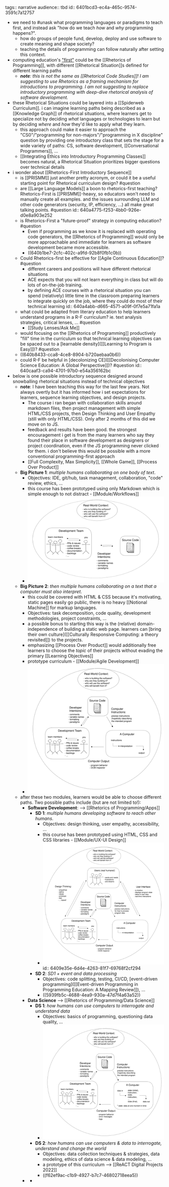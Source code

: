 tags:: narrative
audience:: tbd
id:: 6401bcd3-ec4a-465c-9574-3591c7a12757

- we need to #unask what programming languages or paradigms to teach first, and instead ask "how do we teach _how_ and _why_ programming happens?".
	- how do groups of people fund, develop, deploy and use software to create meaning and shape society?
	- teaching the details of programming can follow naturally after setting this context.
- computing education's ["first"](((63f60cad-216a-41dd-9343-53e4640ebb3a))) could be the [[Rhetorics of Programming]], with different [[Rhetorical Situation]]s defined for different learning paths
	- _**note**: this is not the same as [[Rhetorical Code Studies]]! I am suggesting to use Rhetorics as a framing mechanism for introductions to programming. I am not suggesting to replace introductory programming with deep-dive rhetorical analysis of software development._
- these Rhetorical Situations could be layered into a [[Spiderweb Curriculum]].  i can imagine learning paths being described as a [[Knowledge Graph]] of rhetorical situations, where learners get to specialize not by deciding _what_ languages or technologies to learn but by deciding _where_ and _how_ they'd like to apply what they learn.
	- this approach could make it easier to approach the "CS0"/"programming for non-majors"/"programming in X discipline" question by providing one introductory class that sets the stage for a wide variety of paths: CS, software development, [[Conversational Programmers]], ...
	- [[Integrating Ethics into Introductory Programming Classes]] becomes natural, a Rhetorical Situation prioritizes bigger questions over technical details
- i wonder about [[Rhetorics-First Introductory Sequence]]
	- is [[PRISMM]] just another pretty acronym, or could it be a useful starting point for Rhetorical curriculum design? #question
	- are [[Large Language Models]] a boon to rhetorics-first teaching?  Rhetorics-First is [[PRISMM]]-heavy, so educators won't need to manually create all examples. and the issues surrounding LLM and other code generators (security, IP, efficiency, ...) all make great talking points.   #question
	  id:: 640a4775-f253-4bb0-926e-d0e8a903e252
	- is Rhetorics-First a "future-proof" strategy in computing education? #question
		- Even if programming as we know it is replaced with operating code generators, the [[Rhetorics of Programming]] would only be more approachable and immediate for learners as software development became more accessible.
		- ((640b1be7-2cfc-402c-a9fd-92b8f0fb1c0b))
	- Could Rhetorics-first be effective for [[Agile Continuous Education]]? #question
		- different careers and positions will have different rhetorical situations
		- ACE expects that you will not learn everything in class but will do lots of on-the-job training.
		- by defining ACE courses with a rhetorical situation you can spend (relatively) little time in the classroom preparing learners to integrate quickly on the job, where they could do most of their technical learning
		  id:: 640a4abb-d665-4571-a09f-0f7e5a71fa1a
	- what could be adapted from literary education to help learners understand programs in a R-F curriculum? ie. text analysis strategies, critical lenses, ... #question
		- [[Study Lenses/Ask Me]]
	- would focusing on the [[Rhetorics of Programming]] productively "fill" time in the curriculum so that technical learning objectives can be spaced out to a [learnable density]([[Learning to Program is Easy]])? #question
	- ((640b8433-cca8-4ce8-8904-b720aebaa0b6))
	- could R-F be helpful in [decolonizing CE]([[Decolonising Computer Science Education: A Global Perspective]])? #question
	  id:: 640caaf3-ca94-4701-97b0-e54a356162bc
- below is one possible introductory sequence designed around snowballing rhetorical situations instead of technical objectives
	- **note**: I have been teaching this way for the last few years. Not always overtly but it has informed how i set expectations for learners, sequence learning objectives, and design projects.
		- The course i ran began with collaboration skills around markdown files, then project management with simple HTML/CSS projects, then Design Thinking and User Empathy (still with only HTML/CSS).  Only after 2 months of this did we move on to JS.
		- feedback and results have been good.  the strongest encouragement i get is from the many learners who say they found their place in software development as designers or project coordination, even if the JS programming never clicked for them. i don't believe this would be possible with a more conventional programming-first approach
		- [[Full Complexity, Max Simplicity]], [[Whole Game]], [[Process Over Product]]
	- **Big Picture 1**: *multiple humans collaborating on one body of text*.
		- Objectives: IDE, git/hub, task management, collaboration, "code" review, ethics, ...
		- this course has been prototyped using only Markdown which is simple enough to not distract - [[Module/Workflows]]
		- ![rhetorical-situation-text-collaboration.svg](../assets/rhetorical-situation-text-collaboration_1678361608787_0.svg)
	- **Big Picture 2**: *then multiple humans collaborating on a text that a computer must also interpret*.
		- this could be covered with HTML & CSS because it's motivating, static pages easily go public, there is no heavy [[Notional Machine]] for markup languages.
		- Objectives: task decomposition, code quality, development methodologies, project constraints, ...
		- a possible bonus to starting this way is the (relative) domain-independence of building a static web page.  learners can [bring their own culture]([[Culturally Responsive Computing: a theory revisited]]) to the projects.
		- emphasizing [[Process Over Product]] would additionally free learners to choose the _topic_ of their projects without evading the primary [[Learning Objectives]]
		- prototype curriculum - [[Module/Agile Development]]
		- ![rhetorical-situation-with-computer.svg](../assets/rhetorical-situation-with-computer_1678362524147_0.svg)
	- after these two modules, learners would be able to choose different paths.  Two possible paths include (but are not limited to!):
		- **Software Development**: --> [[Rhetorics of Programming/Apps]]
			- **SD 1**: *multiple humans developing software to reach other humans*.
				- Objectives: design thinking, user empathy, accessibility, ...
				- this course has been prototyped using HTML, CSS and CSS libraries - [[Module/UX-UI Design]]
				- ![rhetorical-situation-sd-1.svg](../assets/rhetorical-situation-sd-1_1678369642231_0.svg)
				  id:: 6409e35e-6d4e-4263-81f7-69768f2cf294
			- **SD 2**: *SD1 + event and data processing*
				- Objectives: code splitting, testing, CI/CD, [event-driven programming]([[Event-driven Programming in Programming Education: A Mapping Review]]), ...
				- ((5939fb5c-4688-4ea9-930a-47d7f4a63a52))
		- **Data Science** --> [[Rhetorics of Programming/Data Science]]
			- **DS 1**: *how humans can use computers to interrogate and understand data*
				- Objectives: basics of programming, questioning data quality, ...
				- ![rhetorical-situation-ds-1.svg](../assets/rhetorical-situation-ds-1_1678370358112_0.svg)
			- **DS 2**: *how humans can use computers & data to interrogate, understand and change the world*
				- Objectives:  data collection techniques & strategies, data modeling, ethics of data science & data modeling,  ...
				- a prototype of this curriculum --> [[ReACT Digital Projects 2022]]
				- ((f62ef9ac-c1b9-4927-b7c7-46802718eea5))
		-
			-